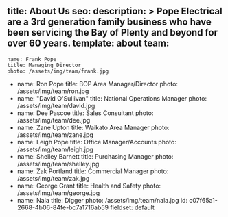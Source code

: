 title: About Us
seo:
  description: >
    Pope Electrical are a 3rd generation family business who have been servicing the Bay of Plenty and
    beyond for over 60 years.
template: about
team:
  - 
    name: Frank Pope
    title: Managing Director
    photo: /assets/img/team/frank.jpg
  - 
    name: Ron Pope
    title: BOP Area Manager/Director
    photo: /assets/img/team/ron.jpg
  - 
    name: "David O'Sullivan"
    title: National Operations Manager
    photo: /assets/img/team/david.jpg
  - 
    name: Dee Pascoe
    title: Sales Consultant
    photo: /assets/img/team/dee.jpg
  - 
    name: Zane Upton
    title: Waikato Area Manager
    photo: /assets/img/team/zane.jpg
  - 
    name: Leigh Pope
    title: Office Manager/Accounts
    photo: /assets/img/team/leigh.jpg
  - 
    name: Shelley Barnett
    title: Purchasing Manager
    photo: /assets/img/team/shelley.jpg
  - 
    name: Zak Portland
    title: Commercial Manager
    photo: /assets/img/team/zak.jpg
  - 
    name: George Grant
    title: Health and Safety
    photo: /assets/img/team/george.jpg
  - 
    name: Nala
    title: Digger
    photo: /assets/img/team/nala.jpg
id: c07f65a1-2668-4b06-84fe-bc7a1716ab59
fieldset: default
